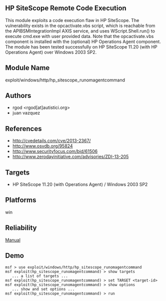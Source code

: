 ## HP SiteScope Remote Code Execution

This module exploits a code execution flaw in HP SiteScope. 
The vulnerability exists in the opcactivate.vbs script, 
which is reachable from the APIBSMIntegrationImpl AXIS 
service, and uses WScript.Shell.run() to execute cmd.exe 
with user provided data. Note that the opcactivate.vbs 
component is installed with the (optional) HP Operations 
Agent component. The module has been tested successfully on 
HP SiteScope 11.20 (with HP Operations Agent) over Windows 
2003 SP2.


## Module Name
exploit/windows/http/hp_sitescope_runomagentcommand

## Authors
* rgod <rgod[at]autistici.org>
* juan vazquez


## References
* http://cvedetails.com/cve/2013-2367/
* http://www.osvdb.org/95824
* http://www.securityfocus.com/bid/61506
* http://www.zerodayinitiative.com/advisories/ZDI-13-205



## Targets
* HP SiteScope 11.20 (with Operations Agent) / Windows 2003 SP2


## Platforms
win

## Reliability
[Manual](https://github.com/rapid7/metasploit-framework/wiki/Exploit-Ranking)

## Demo

```
msf > use exploit/windows/http/hp_sitescope_runomagentcommand
msf exploit(hp_sitescope_runomagentcommand) > show targets
   ... a list of targets ...
msf exploit(hp_sitescope_runomagentcommand) > set TARGET <target-id>
msf exploit(hp_sitescope_runomagentcommand) > show options
   ... show and set options ...
msf exploit(hp_sitescope_runomagentcommand) > run
```
    
    